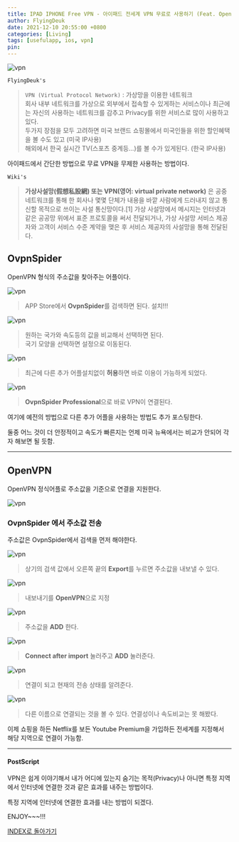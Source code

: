 ```yaml
---
title: IPAD IPHONE Free VPN - 아이패드 전세계 VPN 무료로 사용하기 (Feat. OpenVPN, OvpnSpider)
author: FlyingDeuk
date: 2021-12-10 20:55:00 +0800
categories: [Living]
tags: [usefulapp, ios, vpn]
pin:
---
```


![vpn](/img/living/vpn/vpn.png)

`FlyingDeuk's`
> `VPN (Virtual Protocol Network)` : 가상망을 이용한 네트워크 <br>
회사 내부 네트워크를 가상으로 외부에서 접속할 수 있게하는 서비스이나 최근에는 자신의 사용하는 네트워크를 감추고 Privacy를 위한 서비스로 많이 사용하고 있다. <br>
두가지 장점을 모두 고려하면 미국 브랜드 쇼핑몰에서 미국인들을 위한 할인혜택을 볼 수도 있고 (미국 IP사용) <br>
해외에서 한국 실시간 TV(스포츠 중계등...)를 볼 수가 있게된다. (한국 IP사용) <br>

아이패드에서 간단한 방법으로 무료 VPN을 무제한 사용하는 방법이다.

`Wiki's`
> **가상사설망(假想私設網) 또는 VPN(영어: virtual private network)** 은 공중 네트워크를 통해 한 회사나 몇몇 단체가 내용을 바깥 사람에게 드러내지 않고 통신할 목적으로 쓰이는 사설 통신망이다.[1] 가상 사설망에서 메시지는 인터넷과 같은 공공망 위에서 표준 프로토콜을 써서 전달되거나, 가상 사설망 서비스 제공자와 고객이 서비스 수준 계약을 맺은 후 서비스 제공자의 사설망을 통해 전달된다.

## OvpnSpider
OpenVPN 형식의 주소값을 찾아주는 어플이다.

![vpn](/img/living/vpn/ipadvpn2.jpg)
> APP Store에서 **OvpnSpider**를 검색하면 된다. 설치!!!

![vpn](/img/living/vpn/ipadvpn10.jpg)
> 원하는 국가와 속도등의 값을 비교해서 선택하면 된다. <br>
국기 모양을 선택하면 설정으로 이동된다.

![vpn](/img/living/vpn/ipadvpn9.jpg)
> 최근에 다른 추가 어플설치없이 **허용**하면 바로 이용이 가능하게 되었다.

![vpn](/img/living/vpn/ipadvpn8.jpg)
> **OvpnSpider Professional**으로 바로 VPN이 연결된다.

여기에 예전의 방법으로 다른 추가 어플을 사용하는 방법도 추가 포스팅한다.

둘중 어느 것이 더 안정적이고 속도가 빠른지는 언제 미국 뉴욕에서는 비교가 안되어 각자 해보면 될 듯함.

----------

## OpenVPN
OpenVPN 정식어플로 주소값을 기준으로 연결을 지원한다.

![vpn](/img/living/vpn/ipadvpn1.jpg)

### OvpnSpider 에서 주소값 전송
주소값은 OvpnSpider에서 검색을 먼저 해야한다.

![vpn](/img/living/vpn/ipadvpn11.jpg)
> 상기의 검색 값에서 오른쪽 끝의 **Export**를 누르면 주소값을 내보낼 수 있다.

![vpn](/img/living/vpn/ipadvpn7.jpg)
> 내보내기를 **OpenVPN**으로 지정

![vpn](/img/living/vpn/ipadvpn6.jpg)
> 주소값을 **ADD** 한다.

![vpn](/img/living/vpn/ipadvpn5.jpg)
> **Connect after import** 눌러주고 **ADD** 눌러준다.

![vpn](/img/living/vpn/ipadvpn3.jpg)
> 연결이 되고 현재의 전송 상태를 알려준다.

![vpn](/img/living/vpn/ipadvpn4.jpg)
> 다른 이름으로 연결되는 것을 볼 수 있다. 연결성이나 속도비교는 못 해봤다.

이제 쇼핑을 하든 Netflix를 보든 Youtube Premium을 가입하든 전세계를 지정해서 해당 지역으로 연결이 가능함.

----------

#### PostScript
VPN은 쉽게 이야기해서 내가 어디에 있는지 숨기는 목적(Privacy)나 아니면 특정 지역에서 인터넷에 연결한 것과 같은 효과를 내주는 방법이다. <br>

특정 지역에 인터넷에 연결한 효과를 내는 방법이 되겠다.

ENJOY~~~!!!

[INDEX로 돌아가기](/posts/Ipad/)
